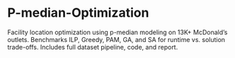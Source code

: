 # P-median-Optimization
Facility location optimization using p-median modeling on 13K+ McDonald’s outlets. Benchmarks ILP, Greedy, PAM, GA, and SA for runtime vs. solution trade-offs. Includes full dataset pipeline, code, and report.
